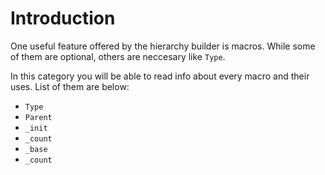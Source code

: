 # Introduction

One useful feature offered by the hierarchy builder is macros. While some of them are optional, others are neccesary like `Type`. 

In this category you will be able to read info about every macro and their uses. List of them are below:

- `Type`
- `Parent`
- `_init`
- `_count`
- `_base`
- `_count`
